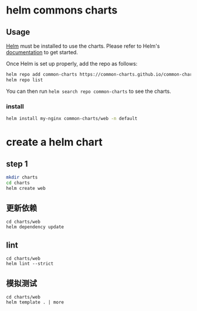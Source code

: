 # helm commons charts

## Usage

[Helm](https://helm.sh) must be installed to use the charts.
Please refer to Helm's [documentation](https://helm.sh/docs/) to get started.

Once Helm is set up properly, add the repo as follows:

```bash
helm repo add common-charts https://common-charts.github.io/common-charts/
helm repo list
```

You can then run `helm search repo common-charts` to see the charts.

### install
```bash
helm install my-nginx common-charts/web -n default
```

# create a helm chart

## step 1

```bash
mkdir charts
cd charts
helm create web
```

## 更新依赖
```
cd charts/web
helm dependency update
```

## lint

```
cd charts/web
helm lint --strict
```

## 模拟测试
```
cd charts/web
helm template . | more
```
